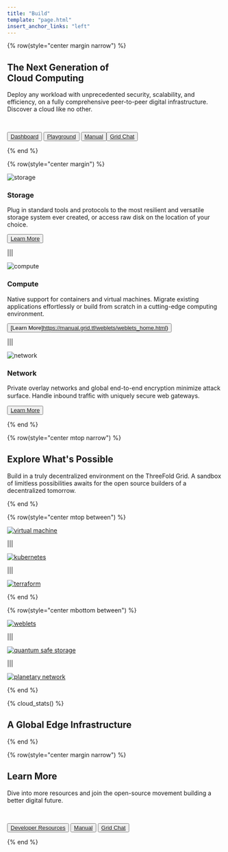 ```yaml
---
title: "Build"
template: "page.html"
insert_anchor_links: "left"
---
```


<!-- section 1  -->

{% row(style="center margin narrow") %}

## The Next Generation of <br> **Cloud Computing**

Deploy any workload with unprecedented security, scalability, and efficiency, on a fully comprehensive peer-to-peer digital infrastructure. Discover a cloud like no other.

<br>

<button>[Dashboard](https://dashboard.grid.tf)</button>
<button>[Playground](https://play.grid.tf)</button>
<button>[Manual](https://manual.grid.tf/)
<button>[Grid Chat](https://t.me/threefoldtesting)</button>

{% end %}

<!-- section 4 -->

{% row(style="center margin") %}

![storage](storage.jpg#medium)

### **Storage**

Plug in standard tools and protocols to the most resilient and versatile storage system ever created, or access raw disk on the location of your choice.

<button> [Learn More](https://library.threefold.me/info/threefold#/technology/qsss/threefold__qsss_home) </button>

|||

![compute](compute.jpg#medium)

### **Compute**

Native support for containers and virtual machines. Migrate existing applications effortlessly or build from scratch in a cutting-edge computing environment.

<button>[Learn More]https://manual.grid.tf/weblets/weblets_home.html)</button>

|||

![network](network.jpg#medium)

### **Network**

Private overlay networks and global end-to-end encryption minimize attack surface. Handle inbound trafﬁc with uniquely secure web gateways.


<button>[Learn More](https://library.threefold.me/info/manual/#/cloud/threefold__planetary_network)</button>

{% end %}

<!-- section 3  -->

{% row(style="center mtop narrow") %}

## Explore **What's Possible**

Build in a truly decentralized environment on the ThreeFold Grid. A sandbox of limitless possibilities awaits for the open source builders of a decentralized tomorrow.

{% end %}

{% row(style="center mtop between") %}

[![virtual machine](virtual_machine.png#mx-auto)](https://library.threefold.me/info/manual/#/manual__weblets_vm)

|||

[![kubernetes](kubernetes.png#mx-auto)](https://library.threefold.me/info/manual/#/manual__weblets_k8s)

|||

[![terraform](terraform.png#mx-auto)](https://library.threefold.me/info/manual/#/manual__manual3_iac_home)

{% end %}

{% row(style="center mbottom between") %}

[![weblets](weblets.png#mx-auto)](https://library.threefold.me/info/manual/#/manual__weblets_home)

|||

[![quantum safe storage](qss.png#mx-auto)](https://library.threefold.me/info/manual/#/technology/qsss/threefold__qsss_home)

|||

[![planetary network](planetary_network.png#mx-auto)](https://library.threefold.me/info/manual/#/cloud/threefold__planetary_network)

{% end %}

<!-- section 5 -->

{% cloud_stats() %}

## A Global **Edge Infrastructure**

{% end %}

<!-- section 6 -->

{% row(style="center margin narrow") %}

## Learn **More**

Dive into more resources and join the open-source movement building a better digital future.

<br>

<button>[Developer Resources](/developer)</button>
<button>[Manual](https://manual.grid.tf)</button>
<button>[Grid Chat](https://t.me/threefoldtesting)</button>

{% end %}